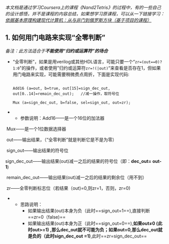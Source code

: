 *本文档是通过学习Coursera上的课程《Nand2Tetris》的过程中，有的一些自己的设计感悟，并不是课程的内容总结，如果想学习原课程，可以从一下链接学习：[依据基本原理构建现代计算机：从与非门到俄罗斯方块（基于项目的课程）](https://www.coursera.org/learn/build-a-computer?)*

## 1. 如何用门电路来实现“全零判断” 

*备注：此方法适合于**不能使用“归约或运算符”的场合***



* “全零判断”，如果是用verilog或其他HDL语言，可能只要一个“`zr=(out==0)?1:0`"的操作，或者使用”归约或运算符`zr=!(|out)`“来查看是否存在1，但如果用门电路来实现，可能需要稍微费点周折，下面是实现代码:

  ```
  
  Add16 (a=out, b=true, out[15]=sign_dec_out, out[0..14]=remain_dec_out);   //减一操作，取符号位
  
  Mux (a=sign_dec_out, b=false, sel=sign_out, out=zr);
  ```

* * 参数说明：Add16——是一个16位的加法器

​					Mux——是一个1位数据选择器

​					out——输出结果，（“全零判断”就是判断它是不是为零）

​					sign_out——输出结果的符号位

​					sign_dec_out——输出结果(out)减一之后的结果的符号位（即：**dec_out= out-1**)

​					remain_dec_out——输出结果(out)减一之后的结果的剩余位（用不到）

​					zr——全零判断标志位（若结果（out)=0,则zr=1，否则，zr=0)

* * 思路说明：
    * 如果输出结果(out)本身为负（此时==sign_out=1==),直接判断==zr=0（false)==
    * 如果输出结果(out)本身为正（此时==sign_out=0==),**如果out&ne;0 (此时out>=1) ,那么dec_out就不可能为负；如果out=0,那么dec_out就是负的（此时sign_dec_out =1)**,此时==zr=sign_dec_out==



